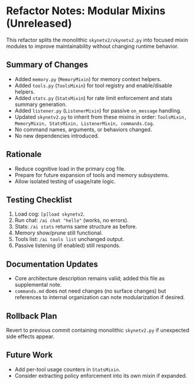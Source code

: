 # Refactor Notes: Modular Mixins (Unreleased)

This refactor splits the monolithic `skynetv2/skynetv2.py` into focused mixin modules to improve maintainability without changing runtime behavior.

## Summary of Changes

- Added `memory.py` (`MemoryMixin`) for memory context helpers.
- Added `tools.py` (`ToolsMixin`) for tool registry and enable/disable helpers.
- Added `stats.py` (`StatsMixin`) for rate limit enforcement and stats summary generation.
- Added `listener.py` (`ListenerMixin`) for passive `on_message` handling.
- Updated `skynetv2.py` to inherit from these mixins in order: `ToolsMixin, MemoryMixin, StatsMixin, ListenerMixin, commands.Cog`.
- No command names, arguments, or behaviors changed.
- No new dependencies introduced.

## Rationale

- Reduce cognitive load in the primary cog file.
- Prepare for future expansion of tools and memory subsystems.
- Allow isolated testing of usage/rate logic.

## Testing Checklist

1. Load cog: `[p]load skynetv2`.
2. Run chat: `/ai chat "hello"` (works, no errors).
3. Stats: `/ai stats` returns same structure as before.
4. Memory show/prune still functional.
5. Tools list: `/ai tools list` unchanged output.
6. Passive listening (if enabled) still responds.

## Documentation Updates

- Core architecture description remains valid; added this file as supplemental note.
- `commands.md` does not need changes (no surface changes) but references to internal organization can note modularization if desired.

## Rollback Plan

Revert to previous commit containing monolithic `skynetv2.py` if unexpected side effects appear.

## Future Work

- Add per-tool usage counters in `StatsMixin`.
- Consider extracting policy enforcement into its own mixin if expanded.
